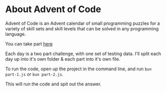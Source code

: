 # About Advent of Code

Advent of Code is an Advent calendar of small programming puzzles for a variety of skill sets and skill levels that can be solved in any programming language.

You can take part [here](https://adventofcode.com/2023)

Each day is a two part challenge, with one set of testing data. I'll split each day up into it's own folder & each part into it's own file.

To run the code, open up the project in the command line, and run `bun part-1.js` or `bun part-2.js`.

This will run the code and spit out the answer.

